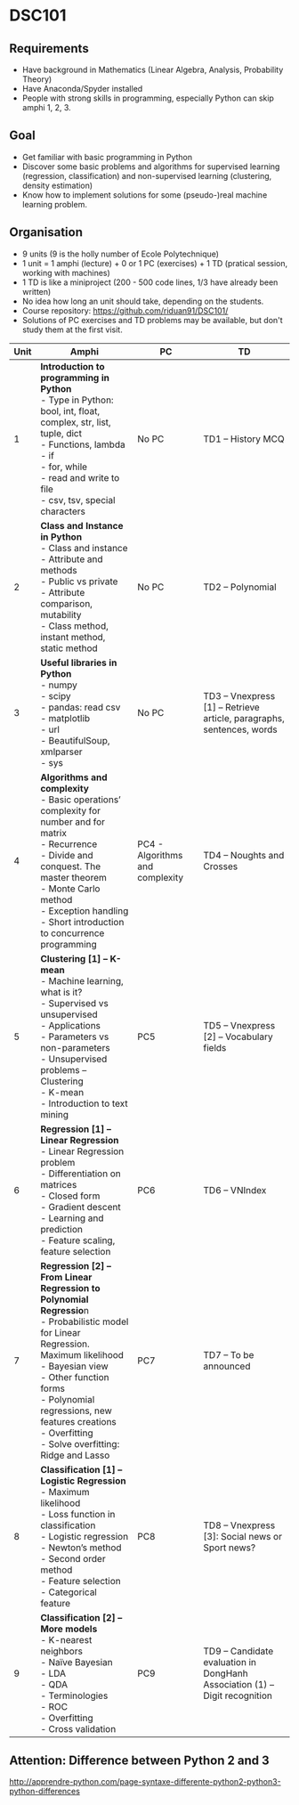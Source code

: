 
# DSC101

## Requirements

- Have background in Mathematics (Linear Algebra, Analysis, Probability Theory)
- Have Anaconda/Spyder installed
- People with strong skills in programming, especially Python can skip amphi 1, 2, 3.

## Goal

- Get familiar with basic programming in Python
- Discover some basic problems and algorithms for supervised learning (regression, classification) and non-supervised learning (clustering, density estimation)
- Know how to implement solutions for some (pseudo-)real machine learning problem.

## Organisation

- 9 units (9 is the holly number of Ecole Polytechnique)
- 1 unit = 1 amphi (lecture) + 0 or 1 PC (exercises) + 1 TD (pratical session, working with machines)
- 1 TD is like a miniproject (200 - 500 code lines, 1/3 have already been written)
- No idea how long an unit should take, depending on the students.
- Course repository: https://github.com/riduan91/DSC101/ 
- Solutions of PC exercises and TD problems may be available, but don't study them at the first visit.


|    Unit    |    Amphi                                                                                                                                                                                                                                                                                                                                                    |    PC                                   |    TD                                                                              |
|------------|-------------------------------------------------------------------------------------------------------------------------------------------------------------------------------------------------------------------------------------------------------------------------------------------------------------------------------------------------------------|-----------------------------------------|------------------------------------------------------------------------------------|
|    1       |    **Introduction to   programming in Python**   <br>-          Type in Python: bool, int, float, complex,   str, list, tuple, dict   <br>-          Functions, lambda   <br>-          if   <br>-          for, while   <br>-          read and write to file   <br>-          csv, tsv, special characters                                                                                  |    No PC                                |    TD1 – History MCQ                                                               |
|    2       |   **Class and   Instance in Python**   <br>-          Class and instance   <br>-          Attribute and methods   <br>-          Public vs private   <br>-          Attribute comparison, mutability   <br>-          Class method, instant method,   static method                                                                                                                   |    No PC                                |    TD2 – Polynomial                                                                |
|    3       |    **Useful libraries   in Python**   <br>-          numpy   <br>-          scipy   <br>-          pandas: read csv   <br>-          matplotlib   <br>-          url   <br>-          BeautifulSoup, xmlparser   <br>-          sys                                                                                                                                                         |    No PC                                |    TD3 – Vnexpress [1] – Retrieve article, paragraphs,   sentences, words          |
|    4       |    **Algorithms and   complexity**   <br>-          Basic operations’ complexity for   number and for matrix   <br>-          Recurrence   <br>-          Divide and conquest. The master   theorem   <br>-          Monte Carlo method   <br>-          Exception handling   <br>-          Short introduction to concurrence   programming                                            |    PC4 - Algorithms and complexity   |    TD4 – Noughts and Crosses                                                       |
|    5       |    **Clustering [1] –   K-mean**   <br>-          Machine learning, what is it?   <br>-          Supervised vs unsupervised   <br>-          Applications   <br>-          Parameters vs non-parameters   <br>-          Unsupervised problems –   Clustering   <br>-          K-mean   <br>-          Introduction to text mining                                                          |    PC5   |    TD5 – Vnexpress [2] – Vocabulary fields                                         |
|    6       |    **Regression [1] –   Linear Regression**   <br>-          Linear Regression problem   <br>-          Differentiation on matrices   <br>-          Closed form   <br>-          Gradient descent   <br>-          Learning and prediction   <br>-          Feature scaling, feature   selection                                                                                       |    PC6                                  |    TD6 – VNIndex                                                                   |
|    7       |    **Regression [2] –   From Linear Regression to Polynomial Regressio**n   <br>-          Probabilistic model for Linear   Regression. Maximum   likelihood   <br>-          Bayesian view   <br>-          Other function forms   <br>-          Polynomial regressions, new   features creations   <br>-          Overfitting   <br>-          Solve overfitting: Ridge and Lasso    |    PC7                                  |    TD7 – To be announced                                                                          |
|    8       |    **Classification [1]   – Logistic Regression**   <br>-          Maximum likelihood   <br>-          Loss function in classification   <br>-          Logistic regression   <br>-          Newton’s method   <br>-          Second order method   <br>-          Feature selection   <br>-          Categorical feature                                                                   |    PC8                                  |    TD8 – Vnexpress [3]: Social news or Sport news?                                 |
|    9       |    **Classification [2]   – More models**   <br>-          K-nearest neighbors   <br>-          Naïve Bayesian   <br>-          LDA   <br>-          QDA   <br>-          Terminologies   <br>-          ROC   <br>-          Overfitting   <br>-          Cross validation                                                                                                                     |    PC9                                  |    TD9 – Candidate evaluation in DongHanh Association (1)   – Digit recognition    |

## Attention: Difference between Python 2 and 3

http://apprendre-python.com/page-syntaxe-differente-python2-python3-python-differences
